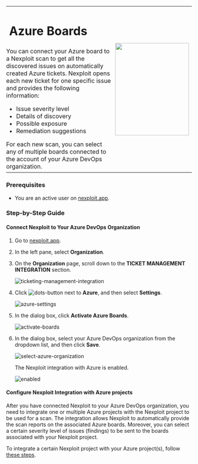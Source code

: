 <table id="integrations" >
  <tr>
    <td width="70%">
      <h1>Azure Boards</h1>
    </td>
    <td width="30%" style="text-align:center" rowspan="3">
      <img src="guide/pipeline-integration/ticketing-systems/integrating-with-nexploit/media/azure/azure-boards-logo.png" width="200" height="250"></img>
    </td>
  </tr>
  <tr>
    <td style="text-align:left;vertical-align:text-top;padding:0px">
      You can connect your Azure board to a Nexploit scan to get all the discovered issues on automatically created Azure tickets. Nexploit opens each new ticket for one specific issue and provides the following information:
      <ul>
        <li>Issue severity level</li>
        <li>Details of discovery</li>
        <li>Possible exposure</li>
        <li>Remediation suggestions </li>
      </ul>
      For each new scan, you can select any of multiple boards connected to the account of your Azure DevOps organization.
    </td>
  </tr>
  <tr><td></td></tr>
</table>


### Prerequisites

* You are an active user on [nexploit.app](https://nexploit.app/). 

### Step-by-Step Guide

#### Connect Nexploit to Your Azure DevOps Organization 

1. Go to [nexploit.app](https://nexploit.app).
2. In the left pane, select **Organization**. 
3. On the **Organization** page, scroll down to the **TICKET MANAGEMENT INTEGRATION** section.

    ![ticketing-management-integration](media/azure/ticketing-management-integration.png ':size=60%')

4. Click ![dots-button](media/azure/icon-button.png ':size=2%') next to **Azure**, and then select **Settings**.

    ![azure-settings](media/azure/azure-settings.png ':size=45%')

5. In the dialog box, click **Activate Azure Boards**.

    ![activate-boards](media/azure/activate-boards.png ':size=45%')

6. In the dialog box, select your Azure DevOps organization from the dropdown list, and then click **Save**.

    ![select-azure-organization](media/azure/select-azure-organization.png ':size=45%')

    The Nexploit integration with Azure is enabled.

    ![enabled](media/azure/enabled.png ':size=60%')

#### Configure Nexploit Integration with Azure projects 
After you have connected Nexploit to your Azure DevOps organization, you need to integrate one or multiple Azure projects with the Nexploit project to be used for a scan. The integration allows Nexploit to automatically provide the scan reports on the associated Azure boards. Moreover, you can select a certain severity level of issues (findings) to be sent to the boards associated with your Nexploit project.

To integrate a certain Nexploit project with your Azure project(s), follow [these steps](guide/pipeline-integration/ticketing-systems/adding-to-project/integrating-with-project.md).
